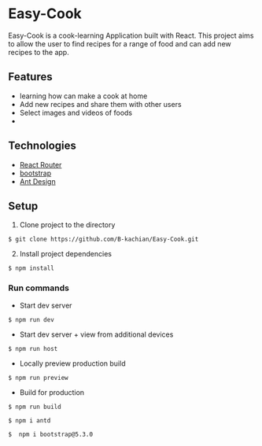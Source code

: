 # Easy-Cook 
Easy-Cook is a cook-learning Application built with React.
This project aims to allow the user to find recipes for a range of food and can add new recipes to the app.



## Features

- learning how can make a cook at home
- Add new recipes and share them with other users
- Select images and videos of foods
- 
## Technologies
- [React Router](https://reactrouter.com/en/main/components/routes "React Router")
- [bootstrap](https://getbootstrap.com/)
- [Ant Design](https://www.npmjs.com/package/antd)

## Setup

1. Clone project to the directory

```console
$ git clone https://github.com/B-kachian/Easy-Cook.git
```

2. Install project dependencies

```console
$ npm install
```

### Run commands

- Start dev server

```console
$ npm run dev
```

- Start dev server + view from additional devices

```console
$ npm run host
```

- Locally preview production build

```console
$ npm run preview
```

- Build for production

```console
$ npm run build
```
```console
$ npm i antd      
```
```console
$  npm i bootstrap@5.3.0
```
